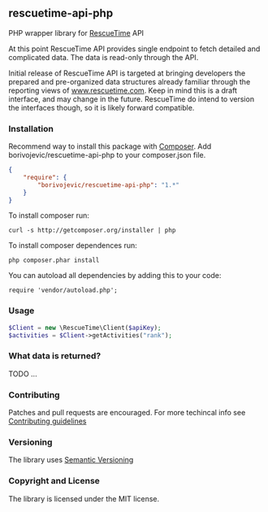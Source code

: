 ## rescuetime-api-php ##

PHP wrapper library for [RescueTime][] API

At this point RescueTime API provides single endpoint to fetch detailed and complicated data. The data is read-only through the API.

Initial release of RescueTime API is targeted at bringing developers the prepared and pre-organized data structures already familiar through the reporting views of www.rescuetime.com.
Keep in mind this is a draft interface, and may change in the future. RescueTime do intend to version the interfaces though, so it is likely forward compatible.

### Installation ###

Recommend way to install this package with [Composer][]. Add borivojevic/rescuetime-api-php to your composer.json file.

``` json
{
    "require": {
        "borivojevic/rescuetime-api-php": "1.*"
    }
}
```

To install composer run:

```
curl -s http://getcomposer.org/installer | php
```

To install composer dependences run:

```
php composer.phar install
```

You can autoload all dependencies by adding this to your code:

```
require 'vendor/autoload.php';
```

### Usage ###

``` php
$Client = new \RescueTime\Client($apiKey);
$activities = $Client->getActivities("rank");
```

### What data is returned? ###

TODO ...

### Contributing ###

Patches and pull requests are encouraged. For more techincal info see [Contributing guidelines][]

### Versioning ###

The library uses [Semantic Versioning][]

### Copyright and License ###

The library is licensed under the MIT license.

[RescueTime]: https://www.rescuetime.com
[Composer]: http://getcomposer.org/
[Semantic Versioning]: http://semver.org/
[Contributing guidelines]: https://github.com/borivojevic/rescuetime-api-php/blob/master/CONTRIBUTING.md
